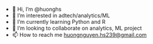 - 👋 Hi, I’m @huonghs
- 👀 I’m interested in adtech/analytics/ML
- 🌱 I’m currently learning Python and R
- 💞️ I’m looking to collaborate on analytics, ML project
- 📫 How to reach me huongnguyen.hs239@gmail.com

<!---
huonghs/huonghs is a ✨ special ✨ repository because its `README.md` (this file) appears on your GitHub profile.
You can click the Preview link to take a look at your changes.
--->
